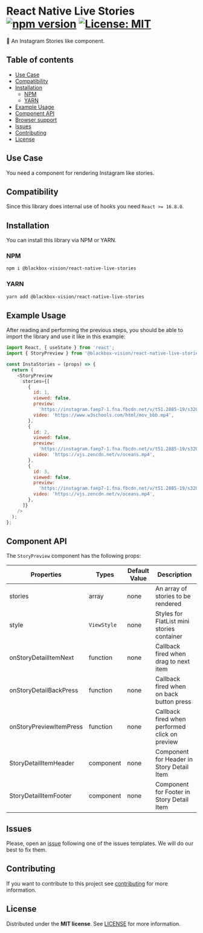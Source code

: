 # React Native Live Stories [![npm version](https://badge.fury.io/js/%40blackbox-vision%2Freact-native-live-stories.svg)](https://badge.fury.io/js/%40blackbox-vision%2Freact-native-live-stories) [![License: MIT](https://img.shields.io/badge/License-MIT-brightgreen.svg)](https://opensource.org/licenses/MIT)

:rocket: An Instagram Stories like component.

## Table of contents

- [Use Case](#use-case)
- [Compatibility](#compatibility)
- [Installation](#installation)
  - [NPM](#npm)
  - [YARN](#yarn)
- [Example Usage](#example-usage)
- [Component API](#component-api)
- [Browser support](#browser-support)
- [Issues](#issues)
- [Contributing](#contributing)
- [License](#license)

## Use Case

You need a component for rendering Instagram like stories.

## Compatibility

Since this library does internal use of hooks you need `React >= 16.8.0`.

## Installation

You can install this library via NPM or YARN.

### NPM

```bash
npm i @blackbox-vision/react-native-live-stories
```

### YARN

```bash
yarn add @blackbox-vision/react-native-live-stories
```

## Example Usage

After reading and performing the previous steps, you should be able to import the library and use it like in this example:

```javascript
import React, { useState } from 'react';
import { StoryPreview } from '@blackbox-vision/react-native-live-stories';

const InstaStories = (props) => {
  return (
    <StoryPreview
      stories={[
        {
          id: 1,
          viewed: false,
          preview:
            'https://instagram.faep7-1.fna.fbcdn.net/v/t51.2885-19/s320x320/62500940_1363897577094116_5145198214462308352_n.jpg?_nc_ht=instagram.faep7-1.fna.fbcdn.net&_nc_ohc=BkIQomknhK0AX_1xEiM&oh=2269fb6e76910915456b7bb6ff24a282&oe=5FBFFDA9',
          video: 'https://www.w3schools.com/html/mov_bbb.mp4',
        },
        {
          id: 2,
          viewed: false,
          preview:
            'https://instagram.faep7-1.fna.fbcdn.net/v/t51.2885-19/s320x320/62500940_1363897577094116_5145198214462308352_n.jpg?_nc_ht=instagram.faep7-1.fna.fbcdn.net&_nc_ohc=BkIQomknhK0AX_1xEiM&oh=2269fb6e76910915456b7bb6ff24a282&oe=5FBFFDA9',
          video: 'https://vjs.zencdn.net/v/oceans.mp4',
        },
        {
          id: 3,
          viewed: false,
          preview:
            'https://instagram.faep7-1.fna.fbcdn.net/v/t51.2885-19/s320x320/62500940_1363897577094116_5145198214462308352_n.jpg?_nc_ht=instagram.faep7-1.fna.fbcdn.net&_nc_ohc=BkIQomknhK0AX_1xEiM&oh=2269fb6e76910915456b7bb6ff24a282&oe=5FBFFDA9',
          video: 'https://vjs.zencdn.net/v/oceans.mp4',
        },
      ]}
    />
  );
};
```

## Component API

The `StoryPreview` component has the following props:

| Properties              | Types       | Default Value | Description                                    |
| ----------------------- | ----------- | ------------- | ---------------------------------------------- |
| stories                 | array       | none          | An array of stories to be rendered             |
| style                   | `ViewStyle` | none          | Styles for FlatList mini stories container     |
| onStoryDetailItemNext   | function    | none          | Callback fired when drag to next item          |
| onStoryDetailBackPress  | function    | none          | Callback fired when on back button press       |
| onStoryPreviewItemPress | function    | none          | Callback fired when performed click on preview |
| StoryDetailItemHeader   | component   | none          | Component for Header in Story Detail Item      |
| StoryDetailItemFooter   | component   | none          | Component for Footer in Story Detail Item      |

## Issues

Please, open an [issue](https://github.com/BlackBoxVision/react-native-live-stories/issues) following one of the issues templates. We will do our best to fix them.

## Contributing

If you want to contribute to this project see [contributing](https://github.com/BlackBoxVision/react-native-live-stories/blob/master/CONTRIBUTING.md) for more information.

## License

Distributed under the **MIT license**. See [LICENSE](https://github.com/BlackBoxVision/react-native-live-stories/blob/master/LICENSE) for more information.
